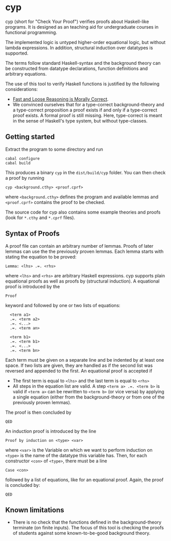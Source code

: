 cyp
===

cyp (short for "Check Your Proof") verifies proofs about Haskell-like programs. It is designed as an teaching aid for undergraduate courses in functional programming. 

The implemented logic is untyped higher-order equational logic, but without lambda expressions. In addition, structural induction over datatypes is supported.

The terms follow standard Haskell-syntax and the background theory can be constructed from datatype declarations, function definitions and arbitrary equations.

The use of this tool to verify Haskell functions is justified by the following considerations:

  * [Fast and Loose Reasoning is Morally Correct](http://www.cse.chalmers.se/~nad/publications/danielsson-et-al-popl2006.html).
  * We convinced ourselves that for a type-correct background-theory and a type-correct proposition a proof exists if and only if a type-correct proof exists. A formal proof is still missing. Here, type-correct is meant in the sense of Haskell's type system, but without type-classes.


Getting started
--------------------

Extract the program to some directory and run

    cabal configure
    cabal build

This produces a binary `cyp` in the `dist/build/cyp` folder. You can then check a proof by running

    cyp <background.cthy> <proof.cprf>

where `<background.cthy>` defines the program and available lemmas and `<proof.cprf>` contains the proof to be checked.

The source code for cyp also contains some example theories and proofs (look for `*.cthy` and `*.cprf` files).


Syntax of Proofs
----------------

A proof file can contain an arbitrary number of lemmas. Proofs of later lemmas can use the the previously proven lemmas. Each lemma starts with stating the equation to be proved:

    Lemma: <lhs> .=. <rhs>

where `<lhs>` and `<rhs>` are arbitrary Haskell expressions. cyp supports plain equational proofs as well as proofs by (structural induction). A equational proof is introduced by the

    Proof

keyword and followed by one or two lists of equations:

      <term a1>
      .=. <term a2>
      .=. <...>
      .=. <term an>

      <term b1>
      .=. <term b1>
      .=. <...>
      .=. <term bn>

Each term must be given on a separate line and be indented by at least one space. If two lists are given, they are handled as if the second list was reversed and appended to the first. An equational proof is accepted if

  * The first term is equal to `<lhs>` and the last term is equal to `<rhs>`
  * All steps in the equation list are valid. A step `<term a> .=. <term b>` is valid if `<term a>` can be rewritten to `<term b>` (or vice versa) by applying a single equation (either from the background-theory or from one of the previously proven lemmas).

The proof is then concluded by

    QED


An induction proof is introduced by the line

    Proof by induction on <type> <var>

where `<var>` is the Variable on which we want to perform induction on `<type>` is the name of the datatype this variable has. Then, for each constructor `<con>` of `<type>`, there must be a line

    Case <con>

followed by a list of equations, like for an equational proof. Again, the proof is concluded by:

    QED


Known limitations
-----------------------

  * There is no check that the functions defined in the background-theory terminate (on finite inputs). The focus of this tool is checking the proofs of students against some known-to-be-good background theory.
